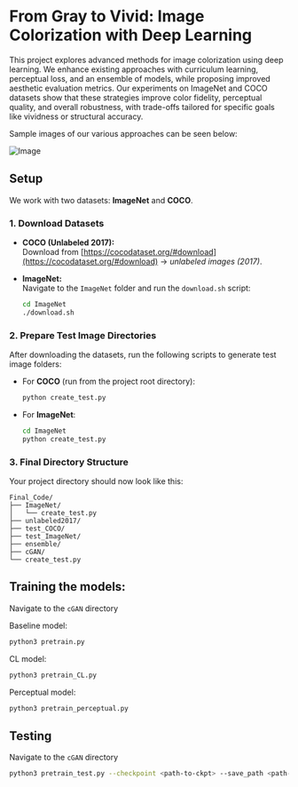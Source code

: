 # From Gray to Vivid: Image Colorization with Deep Learning

This project explores advanced methods for image colorization using deep learning. We enhance existing approaches with curriculum learning, perceptual loss, and an ensemble of models, while proposing improved aesthetic evaluation metrics. Our experiments on ImageNet and COCO datasets show that these strategies improve color fidelity, perceptual quality, and overall robustness, with trade-offs tailored for specific goals like vividness or structural accuracy.

Sample images of our various approaches can be seen below:


![Image](https://github.com/user-attachments/assets/7ba257cc-7d91-42bd-bc22-8dd1e32f7845)


## Setup

We work with two datasets: **ImageNet** and **COCO**.

### 1. Download Datasets

- **COCO (Unlabeled 2017):**  
  Download from [https://cocodataset.org/#download](https://cocodataset.org/#download) → *unlabeled images (2017)*.

- **ImageNet:**  
  Navigate to the `ImageNet` folder and run the `download.sh` script:
  ```bash
  cd ImageNet
  ./download.sh
### 2. Prepare Test Image Directories

After downloading the datasets, run the following scripts to generate test image folders:

- For **COCO** (run from the project root directory):
  ```bash
  python create_test.py
  
- For **ImageNet**:

  ```bash
  cd ImageNet
  python create_test.py

### 3. Final Directory Structure

Your project directory should now look like this:

  ```plaintext
  Final_Code/
  ├── ImageNet/
  │   └── create_test.py
  ├── unlabeled2017/
  ├── test_COCO/
  ├── test_ImageNet/
  ├── ensemble/
  ├── cGAN/
  └── create_test.py
  ```

## Training the models:

Navigate to the `cGAN` directory

Baseline model:  
```bash
python3 pretrain.py
```

CL model:
```bash
python3 pretrain_CL.py
```

Perceptual model:
```bash
python3 pretrain_perceptual.py
```

## Testing
Navigate to the `cGAN` directory

```bash
python3 pretrain_test.py --checkpoint <path-to-ckpt> --save_path <path-to-folder-to-save-images>
```
